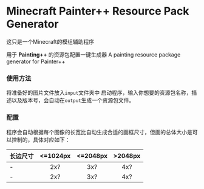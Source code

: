 # Minecraft Painter++ Resource Pack Generator 
这只是一个Minecraft的模组辅助程序

用于 **Painting++** 的资源包配置一键生成器
A painting resource package generator for Painter++
### 使用方法

将准备好的图片文件放入`input`文件夹中
启动程序，输入你想要的资源包名称，描述以及版本号，会自动在`output`生成一个资源包文件。

### 配置
程序会自动根据每个图像的长宽比自动生成合适的画框尺寸，但画的总体大小是可以控制的，具体对应如下：

| 长边尺寸 | <=1024px | <=2048px | >2048px
|-| :-: | :-: | :-: |
|-| 2x? | 3x? | 4x? |
|-| 2x? | 3x? | 4x? |
